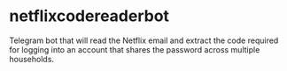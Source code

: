 # netflixcodereaderbot
Telegram bot that will read the Netflix email and extract the code required for logging into an account that shares the password across multiple households.
